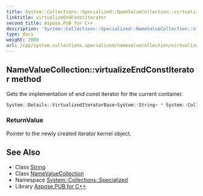 ```yaml
---
title: System::Collections::Specialized::NameValueCollection::virtualizeEndConstIterator method
linktitle: virtualizeEndConstIterator
second_title: Aspose.PUB for C++
description: 'System::Collections::Specialized::NameValueCollection::virtualizeEndConstIterator method. Gets the implementation of end const iterator for the current container in C++.'
type: docs
weight: 2000
url: /cpp/system.collections.specialized/namevaluecollection/virtualizeendconstiterator/
---
```

## NameValueCollection::virtualizeEndConstIterator method


Gets the implementation of end const iterator for the current container.

```cpp
System::Details::VirtualizedIteratorBase<System::String> * System::Collections::Specialized::NameValueCollection::virtualizeEndConstIterator() const override
```


### ReturnValue

Pointer to the newly created iterator kernel object.

## See Also

* Class [String](../../../system/string/)
* Class [NameValueCollection](../)
* Namespace [System::Collections::Specialized](../../)
* Library [Aspose.PUB for C++](../../../)
